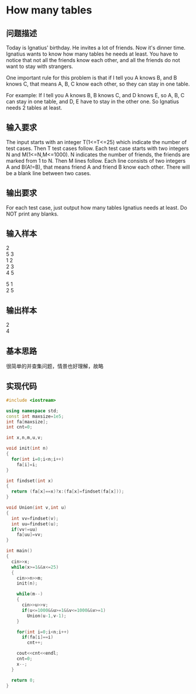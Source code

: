 # How many tables
## 问题描述
Today is Ignatius' birthday. He invites a lot of friends. Now it's dinner time. Ignatius wants to know how many tables he needs at least. You have to notice that not all the friends know each other, and all the friends do not want to stay with strangers.

One important rule for this problem is that if I tell you A knows B, and B knows C, that means A, B, C know each other, so they can stay in one table.

For example: If I tell you A knows B, B knows C, and D knows E, so A, B, C can stay in one table, and D, E have to stay in the other one. So Ignatius needs 2 tables at least.

## 输入要求
The input starts with an integer T(1<=T<=25) which indicate the number of test cases. Then T test cases follow. Each test case starts with two integers N and M(1<=N,M<=1000). N indicates the number of friends, the friends are marked from 1 to N. Then M lines follow. Each line consists of two integers A and B(A!=B), that means friend A and friend B know each other. There will be a blank line between two cases.

## 输出要求
For each test case, just output how many tables Ignatius needs at least. Do NOT print any blanks.

## 输入样本
2<br>
5 3<br>
1 2<br>
2 3<br>
4 5<br>

5 1<br>
2 5<br>

## 输出样本
2<br>
4
## 基本思路
很简单的并查集问题，情景也好理解，故略

## 实现代码
```cpp
#include <iostream>

using namespace std;
const int maxsize=1e5;
int fa[maxsize];
int cnt=0;

int x,n,m,u,v;

void init(int n)
{
  for(int i=0;i<n;i++)
    fa[i]=i;
}

int findset(int x)
{
  return (fa[x]==x)?x:(fa[x]=findset(fa[x]));
}

void Union(int v,int u)
{
  int vv=findset(v);
  int uu=findset(u);
  if(vv!=uu)
    fa[uu]=vv;
}

int main()
{
  cin>>x;
  while(x>=1&&x<=25)
  {
    cin>>n>>m;
    init(n);

    while(m--)
    {
      cin>>u>>v;
      if(u<=1000&&u>=1&&v<=1000&&v>=1)
        Union(u-1,v-1);
    }

    for(int i=0;i<n;i++)
      if(fa[i]==i)
        cnt++;

    cout<<cnt<<endl;
    cnt=0;
    x--;
  }

  return 0;
}
```
